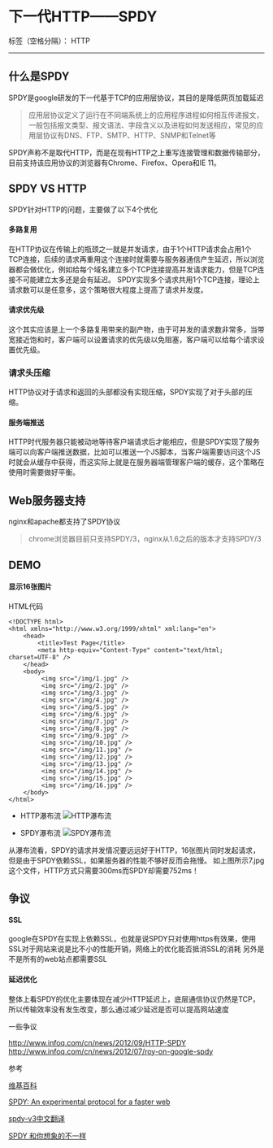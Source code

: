 # 下一代HTTP——SPDY

标签（空格分隔）： HTTP

---

## 什么是SPDY

SPDY是google研发的下一代基于TCP的应用层协议，其目的是降低网页加载延迟

> 应用层协议定义了运行在不同端系统上的应用程序进程如何相互传递报文，一般包括报文类型、报文语法、字段含义以及进程如何发送相应，常见的应用层协议有DNS、FTP、SMTP、HTTP、SNMP和Telnet等

SPDY声称不是取代HTTP，而是在现有HTTP之上重写连接管理和数据传输部分，目前支持该应用协议的浏览器有Chrome、Firefox、Opera和IE 11。

## SPDY VS HTTP

SPDY针对HTTP的问题，主要做了以下4个优化

#### 多路复用

在HTTP协议在传输上的瓶颈之一就是并发请求，由于1个HTTP请求会占用1个TCP连接，后续的请求再重用这个连接时就需要与服务器通信产生延迟，所以浏览器都会做优化，例如给每个域名建立多个TCP连接提高并发请求能力，但是TCP连接不可能建立太多还是会有延迟。
SPDY实现多个请求共用1个TCP连接，理论上请求数可以是任意多，这个策略很大程度上提高了请求并发度。

#### 请求优先级

这个其实应该是上一个多路复用带来的副产物，由于可并发的请求数非常多，当带宽接近饱和时，客户端可以设置请求的优先级以免阻塞，客户端可以给每个请求设置优先级。

### 请求头压缩

HTTP协议对于请求和返回的头部都没有实现压缩，SPDY实现了对于头部的压缩。

#### 服务端推送

HTTP时代服务器只能被动地等待客户端请求后才能相应，但是SPDY实现了服务端可以向客户端推送数据，比如可以推送一个JS脚本，当客户端需要访问这个JS时就会从缓存中获得，而这实际上就是在服务器端管理客户端的缓存，这个策略在使用时需要做好平衡。


## Web服务器支持

nginx和apache都支持了SPDY协议

> chrome浏览器目前只支持SPDY/3，nginx从1.6之后的版本才支持SPDY/3


## DEMO

#### 显示16张图片
HTML代码
```lang-js
<!DOCTYPE html>
<html xmlns="http://www.w3.org/1999/xhtml" xml:lang="en">
    <head>
        <title>Test Page</title>
        <meta http-equiv="Content-Type" content="text/html; charset=UTF-8" />
    </head>
    <body>
         <img src="/img/1.jpg" />
         <img src="/img/2.jpg" />
         <img src="/img/3.jpg" />
         <img src="/img/4.jpg" />
         <img src="/img/5.jpg" />
         <img src="/img/6.jpg" />
         <img src="/img/7.jpg" />
         <img src="/img/8.jpg" />
         <img src="/img/9.jpg" />
         <img src="/img/10.jpg" />
         <img src="/img/11.jpg" />
         <img src="/img/12.jpg" />
         <img src="/img/13.jpg" />
         <img src="/img/14.jpg" />
         <img src="/img/15.jpg" />
         <img src="/img/16.jpg" />
    </body>
</html>
```

* HTTP瀑布流
![HTTP瀑布流](http://20140905.oss-cn-qingdao.aliyuncs.com/evernote/FF099900-4146-46A8-A68E-D457D1EFCBC9.png)

* SPDY瀑布流
![SPDY瀑布流](http://20140905.oss-cn-qingdao.aliyuncs.com/evernote/F0CECCD8-7653-4EF9-8E51-D0BD560C04AE.png)


从瀑布流看，SPDY的请求并发情况要远远好于HTTP，16张图片同时发起请求，但是由于SPDY依赖SSL，如果服务器的性能不够好反而会拖慢。
如上图所示7.jpg这个文件，HTTP方式只需要300ms而SPDY却需要752ms！


## 争议

#### SSL
google在SPDY在实现上依赖SSL，也就是说SPDY只对使用https有效果，使用SSL对于网站来说是比不小的性能开销，网络上的优化能否抵消SSL的消耗
另外是不是所有的web站点都需要SSL

#### 延迟优化
整体上看SPDY的优化主要体现在减少HTTP延迟上，底层通信协议仍然是TCP，所以传输效率没有发生改变，那么通过减少延迟是否可以提高网站速度

一些争议

http://www.infoq.com/cn/news/2012/09/HTTP-SPDY
http://www.infoq.com/cn/news/2012/07/roy-on-google-spdy


参考

[维基百科](http://zh.wikipedia.org/wiki/SPDY)

[SPDY: An experimental protocol for a faster web](http://www.chromium.org/spdy/spdy-whitepaper)

[spdy-v3中文翻译](http://www.fireflysource.com/spdy/spdy-v3-cn.html)

[SPDY 和你想象的不一样](http://www.oschina.net/translate/not-as-spdy-as-you-thought)